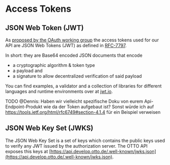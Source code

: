 # Access Tokens

## JSON Web Token (JWT)

As [proposed by the OAuth working group](https://tools.ietf.org/html/draft-ietf-oauth-access-token-jwt-07) the access tokens used for our API are JSON Web Tokens (JWT) as defined in [RFC-7797](https://tools.ietf.org/html/rfc7519).

In short: they are Base64 encoded JSON documents that encode

- a cryptographic algorithm & token type
- a payload and
- a signature to allow decentralized verification of said payload

You can find examples, a validator and a collection of libraries for different languages and runtime environments over at [jwt.io](https://jwt.io/).

TODO @Dennis: Haben wir vielleicht spezifische Doku von eurem Api-Endpoint-Produkt wie da der Token aufgebaut ist? Sonst würde ich auf https://tools.ietf.org/html/rfc6749#section-4.1.4 für ein Beispiel verweisen

## JSON Web Key Set (JWKS)

The JSON Web Key Set is a set of keys which contains the public keys used to verify any JWT issued by the authorization server. The OTTO API exposes this keys at [https://api.develop.otto.de/.well-known/jwks.json](https://api.develop.otto.de/.well-known/jwks.json).
